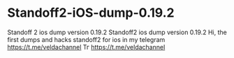 # Standoff2-iOS-dump-0.19.2
Standoff 2 ios dump version 0.19.2
Standoff2 ios dump version 0.19.2 Hi, the first dumps and hacks standoff2 for ios in my telegram https://t.me/veldachannel 
Тг https://t.me/veldachannel
